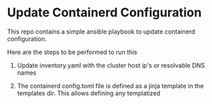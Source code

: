 # Update Containerd Configuration

This repo contains a simple ansible playbook to update containerd configuration.

Here are the steps to be performed to run this

1. Update inventory.yaml with the cluster host ip's or resolvable DNS names

2. The containerd config.toml file is defined as a jinja template in the templates dir. This allows defining any templatized 

